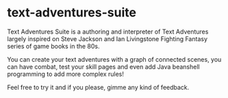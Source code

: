 # text-adventures-suite

Text Adventures Suite is a authoring and interpreter of Text Adventures largely 
inspired on Steve Jackson and Ian Livingstone Fighting Fantasy series of 
game books in the 80s.

You can create your text adventures with a graph of connected scenes, 
you can have combat, test your skill pages and even add Java beanshell 
programming to add more complex rules!

Feel free to try it and if you please, gimme any kind of feedback.